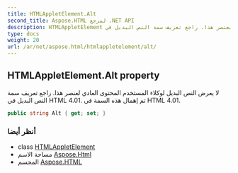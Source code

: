 ```yaml
---
title: HTMLAppletElement.Alt
second_title: Aspose.HTML لمرجع .NET API
description: HTMLAppletElement ملكية. لا يعرض النص البديل لوكلاء المستخدم المحتوى العادي لعنصر هذا. راجع تعريف سمة النص البديل في HTML 4.01. تم إهمال هذه السمة في HTML 4.01.
type: docs
weight: 20
url: /ar/net/aspose.html/htmlappletelement/alt/
---
```

## HTMLAppletElement.Alt property

لا يعرض النص البديل لوكلاء المستخدم المحتوى العادي لعنصر هذا. راجع تعريف سمة النص البديل في HTML 4.01. تم إهمال هذه السمة في HTML 4.01.

```csharp
public string Alt { get; set; }
```

### أنظر أيضا

* class [HTMLAppletElement](../)
* مساحة الاسم [Aspose.Html](../../htmlappletelement/)
* المجسم [Aspose.HTML](../../../)


